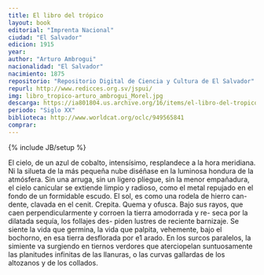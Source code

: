 ```yaml
---
title: El libro del trópico
layout: book
editorial: "Imprenta Nacional"
ciudad: "El Salvador"
edicion: 1915
year: 
author: "Arturo Ambrogui"
nacionalidad: "El Salvador"
nacimiento: 1875
repositorio: "Repositorio Digital de Ciencia y Cultura de El Salvador"
repurl: http://www.redicces.org.sv/jspui/
img: libro_tropico-arturo_ambrogui_Morel.jpg
descarga: https://ia801804.us.archive.org/16/items/el-libro-del-tropico-arturo-ambrogi/El%20libro%20del%20tr%C3%B3pico%20-%20Arturo%20Ambrogi.pdf
periodo: "Siglo XX"
biblioteca: http://www.worldcat.org/oclc/949565841
comprar: 
---
```

{% include JB/setup %}


El cielo, de un azul de cobalto, intensísimo, resplandece a la hora meridiana. Ni la silueta de la más pequeña nube diséñase en la luminosa hondura de la atmósfera. Sin una arruga, sin un ligero pliegue, sin la menor empañadura, el cielo canicular se extiende limpio y radioso, como el metal repujado en el fondo de un formidable escudo. El sol, es como una rodela de hierro can- dente, clavada en el cenit. Crepita. Quema y ofusca. Bajo sus rayos, que caen perpendicularmente y corroen la tierra amodorrada y re- seca por la dilatada sequía, los follajes des- piden lustres de reciente barnizaje. Se siente la vida que germina, la vida que palpita, vehemente, bajo el bochorno, en esa tierra desflorada por e1 arado. En los surcos paralelos, la simiente va surgiendo en tiernos verdores que aterciopelan suntuosamente las planitudes infinitas de las llanuras, o las curvas gallardas de los altozanos y de los collados.
